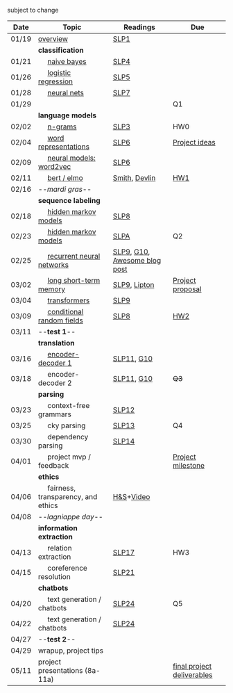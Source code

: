 subject to change

| Date  | Topic                                 | Readings                      | Due           | 
| ----- |---------------------------------------|-------------------------------|---------------|
| 01/19 | [overview](http://cs.tulane.edu/~aculotta/nlp/overview/overview.html)                              | [SLP1](read/slp1.pdf) |               |
| | **classification** |
| 01/21 | &nbsp;&nbsp;&nbsp;&nbsp; [naive bayes](http://cs.tulane.edu/~aculotta/nlp/classify/bayes.html)                           | [SLP4](read/slp4.pdf)
| 01/26 | &nbsp;&nbsp;&nbsp;&nbsp; [logistic regression](http://cs.tulane.edu/~aculotta/nlp/classify/logistic.html)                   | [SLP5](read/slp5.pdf)
| 01/28 | &nbsp;&nbsp;&nbsp;&nbsp; [neural nets](http://cs.tulane.edu/~aculotta/nlp/classify/neural.html)                           | [SLP7](read/slp7.pdf)                              | 
| 01/29 |                   |                       | Q1
| | **language models** |
| 02/02 | &nbsp;&nbsp;&nbsp;&nbsp; [n-grams](http://cs.tulane.edu/~aculotta/nlp/language_models/ngrams.html)                               | [SLP3](read/slp3.pdf)                             | HW0
| 02/04 | &nbsp;&nbsp;&nbsp;&nbsp; [word representations](http://cs.tulane.edu/~aculotta/nlp/language_models/word_rep.html)                   | [SLP6](read/slp6.pdf)                             | [Project ideas](https://tulane.instructure.com/courses/2232081/discussion_topics/13155237)
| 02/09 | &nbsp;&nbsp;&nbsp;&nbsp; [neural models: word2vec](http://cs.tulane.edu/~aculotta/nlp/language_models/word2vec.html)        | [SLP6](read/slp6.pdf)    
| 02/11 | &nbsp;&nbsp;&nbsp;&nbsp; [bert / elmo](http://cs.tulane.edu/~aculotta/nlp/language_models/elmo.html)                            | [Smith](https://arxiv.org/pdf/1902.06006.pdf), [Devlin](https://arxiv.org/pdf/1810.04805.pdf) |  [HW1](https://github.com/tulane-cmps6730/assignments/tree/main/hw1)
| 02/16 | --*mardi gras*--
| | **sequence labeling** |
| 02/18 | &nbsp;&nbsp;&nbsp;&nbsp; [hidden markov models](http://cs.tulane.edu/~aculotta/nlp/sequence/hmm1.html)                  | [SLP8](read/slp8.pdf)
| 02/23 | &nbsp;&nbsp;&nbsp;&nbsp; [hidden markov models](http://cs.tulane.edu/~aculotta/nlp/sequence/hmm2.html)                  | [SLPA](read/slpA.pdf)   | Q2
| 02/25 |  &nbsp;&nbsp;&nbsp;&nbsp; [recurrent neural networks](http://cs.tulane.edu/~aculotta/nlp/sequence/rnn.html)              | [SLP9](read/slp9.pdf), [G10](https://www.deeplearningbook.org/contents/rnn.html), [Awesome blog post](http://karpathy.github.io/2015/05/21/rnn-effectiveness/)   |          
| 03/02 | &nbsp;&nbsp;&nbsp;&nbsp; [long short-term memory](http://cs.tulane.edu/~aculotta/nlp/sequence/lstm.html)                 | [SLP9](read/slp9.pdf), [Lipton](https://arxiv.org/abs/1506.00019) | [Project proposal](https://tulane.instructure.com/courses/2232081/discussion_topics/13155238)
| 03/04 | &nbsp;&nbsp;&nbsp;&nbsp; [transformers](http://cs.tulane.edu/~aculotta/nlp/sequence/transformer.html)              | [SLP9](read/slp9.pdf)
| 03/09 | &nbsp;&nbsp;&nbsp;&nbsp; [conditional random fields](http://cs.tulane.edu/~aculotta/nlp/sequence/crf.html)                    |   [SLP8](read/slp8.pdf)            | [HW2](https://github.com/tulane-cmps6730/assignments/tree/main/hw2) 
| 03/11 | --**test 1**--                           |               |
| | **translation** |
| 03/16 | &nbsp;&nbsp;&nbsp;&nbsp; [encoder-decoder 1](http://cs.tulane.edu/~aculotta/nlp/translation/translation1.html)                     | [SLP11](read/slp11.pdf), [G10](https://www.deeplearningbook.org/contents/rnn.html)
| 03/18 | &nbsp;&nbsp;&nbsp;&nbsp; encoder-decoder 2                     | [SLP11](read/slp11.pdf), [G10](https://www.deeplearningbook.org/contents/rnn.html)    | <del>Q3</del>
| | **parsing** |
| 03/23 | &nbsp;&nbsp;&nbsp;&nbsp; context-free grammars                 | [SLP12](read/slp12.pdf)
| 03/25 | &nbsp;&nbsp;&nbsp;&nbsp; cky parsing                           | [SLP13](read/slp13.pdf)         | Q4
| 03/30 | &nbsp;&nbsp;&nbsp;&nbsp; dependency parsing                    | [SLP14](read/slp14.pdf)
| 04/01 | &nbsp;&nbsp;&nbsp;&nbsp; project mvp / feedback                |               | [Project milestone](https://tulane.instructure.com/courses/2232081/discussion_topics/13155239)
| | **ethics** |
| 04/06 | &nbsp;&nbsp;&nbsp;&nbsp;  fairness, transparency, and ethics   | [H&S](https://www.aclweb.org/anthology/P16-2096.pdf)+[Video](https://www.youtube.com/watch?v=fMym_BKWQzk) |
| 04/08 |  --*lagniappe day*--
| | **information extraction** |
| 04/13 | &nbsp;&nbsp;&nbsp;&nbsp; relation extraction                   | [SLP17](read/slp17.pdf)  | HW3 
| 04/15 | &nbsp;&nbsp;&nbsp;&nbsp; coreference resolution                | [SLP21](read/slp21.pdf)
| | **chatbots** |
| 04/20 | &nbsp;&nbsp;&nbsp;&nbsp; text generation / chatbots            | [SLP24](read/slp24.pdf)  | Q5
| 04/22 | &nbsp;&nbsp;&nbsp;&nbsp; text generation / chatbots            | [SLP24](read/slp24.pdf)
| 04/27 | --**test 2**--                            |                |
| 04/29 | wrapup, project tips                  | 
| 05/11 | project presentations (8a-11a)                                          |               | [final project deliverables](https://github.com/tulane-cmps6730/assignments/tree/main/project)
